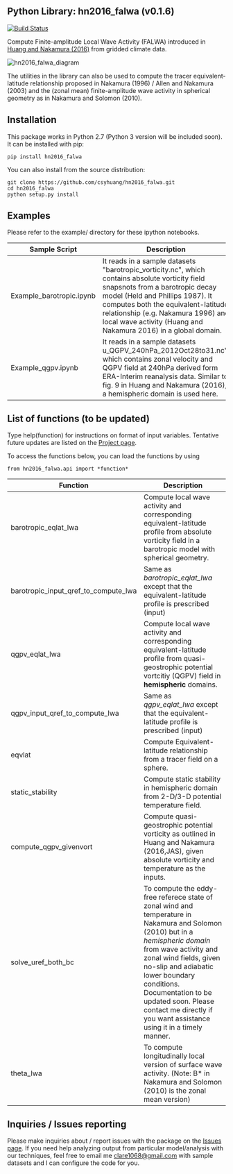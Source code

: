 ## Python Library: hn2016_falwa (v0.1.6)

[![Build Status](https://travis-ci.org/csyhuang/hn2016_falwa.svg?branch=master)](https://travis-ci.org/csyhuang/hn2016_falwa)

Compute Finite-amplitude Local Wave Activity (FALWA) introduced in [Huang and Nakamura (2016)](http://dx.doi.org/10.1175/JAS-D-15-0194.1) from gridded climate data.

![hn2016_falwa_diagram](https://github.com/csyhuang/csyhuang.github.io/blob/master/hn2016_falwa_diagram.png)

The utilities in the library can also be used to compute the tracer equivalent-latitude relationship proposed in Nakamura (1996) / Allen and Nakamura (2003) and the (zonal mean) finite-amplitude wave activity in spherical geometry as in Nakamura and Solomon (2010).

## Installation

This package works in Python 2.7 (Python 3 version will be included soon). It can be installed with pip:
```
pip install hn2016_falwa
```
You can also install from the source distribution:
```
git clone https://github.com/csyhuang/hn2016_falwa.git
cd hn2016_falwa
python setup.py install
```

## Examples

Please refer to the example/ directory for these ipython notebooks. 

Sample Script | Description
------------ | -------------
Example_barotropic.ipynb | It reads in a sample datasets "barotropic_vorticity.nc", which contains absolute vorticity field snapsnots from a barotropic decay model (Held and Phillips 1987). It computes both the equivalent-latitude relationship (e.g. Nakamura 1996) and local wave activity (Huang and Nakamura 2016) in a global domain.
Example_qgpv.ipynb | It reads in a sample datasets u_QGPV_240hPa_2012Oct28to31.nc", which contains zonal velocity and QGPV field at 240hPa derived form ERA-Interim reanalysis data. Similar to fig. 9 in Huang and Nakamura (2016), a hemispheric domain is used here.

## List of functions (to be updated)

Type help(function) for instructions on format of input variables. Tentative future updates are listed on the [Project page](https://github.com/csyhuang/hn2016_falwa/projects/1).

To access the functions below, you can load the functions by using

```
from hn2016_falwa.api import *function*
```

Function | Description
---------| -------------
barotropic_eqlat_lwa | Compute local wave activity and corresponding equivalent-latitude profile from absolute vorticity field in a barotropic model with spherical geometry.
barotropic_input_qref_to_compute_lwa | Same as *barotropic_eqlat_lwa* except that the equivalent-latitude profile is prescribed (input)
qgpv_eqlat_lwa | Compute local wave activity and corresponding equivalent-latitude profile from quasi-geostrophic potential vortcitiy (QGPV) field in **hemispheric** domains.
qgpv_input_qref_to_compute_lwa | Same as *qgpv_eqlat_lwa* except that the equivalent-latitude profile is prescribed (input)
eqvlat| Compute Equivalent-latitude relationship from a tracer field on a sphere.
static_stability| Compute static stability in hemispheric domain from 2-D/3-D potential temperature field.
compute_qgpv_givenvort| Compute quasi-geostrophic potential vorticity as outlined in Huang and Nakamura (2016,JAS), given absolute vorticity and temperature as the inputs.
solve_uref_both_bc| To compute the eddy-free referece state of zonal wind and temperature in Nakamura and Solomon (2010) but in a *hemispheric domain* from wave activity and zonal wind fields, given no-slip and adiabatic lower boundary conditions. Documentation to be updated soon. Please contact me directly if you want assistance using it in a timely manner.
theta_lwa | To compute longitudinally local version of surface wave activity. (Note: B* in Nakamura and Solomon (2010) is the zonal mean version)

## Inquiries / Issues reporting

Please make inquiries about / report issues with the package on the [Issues page](https://github.com/csyhuang/hn2016_falwa/issues). If you need help analyzing output from particular model/analysis with our techniques, feel free to email me <clare1068@gmail.com> with sample datasets and I can configure the code for you.

